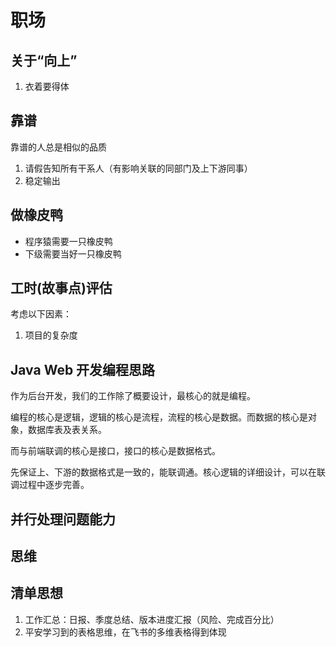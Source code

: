 # 职场

## 关于“向上”

1. 衣着要得体

## 靠谱

靠谱的人总是相似的品质

1. 请假告知所有干系人（有影响关联的同部门及上下游同事）
2. 稳定输出

## 做橡皮鸭

- 程序猿需要一只橡皮鸭
- 下级需要当好一只橡皮鸭

## 工时(故事点)评估

考虑以下因素：

1. 项目的复杂度

## Java Web 开发编程思路

作为后台开发，我们的工作除了概要设计，最核心的就是编程。

编程的核心是逻辑，逻辑的核心是流程，流程的核心是数据。而数据的核心是对象，数据库表及表关系。

而与前端联调的核心是接口，接口的核心是数据格式。

先保证上、下游的数据格式是一致的，能联调通。核心逻辑的详细设计，可以在联调过程中逐步完善。

## 并行处理问题能力

## 思维

## 清单思想

1. 工作汇总：日报、季度总结、版本进度汇报（风险、完成百分比）
2. 平安学习到的表格思维，在飞书的多维表格得到体现